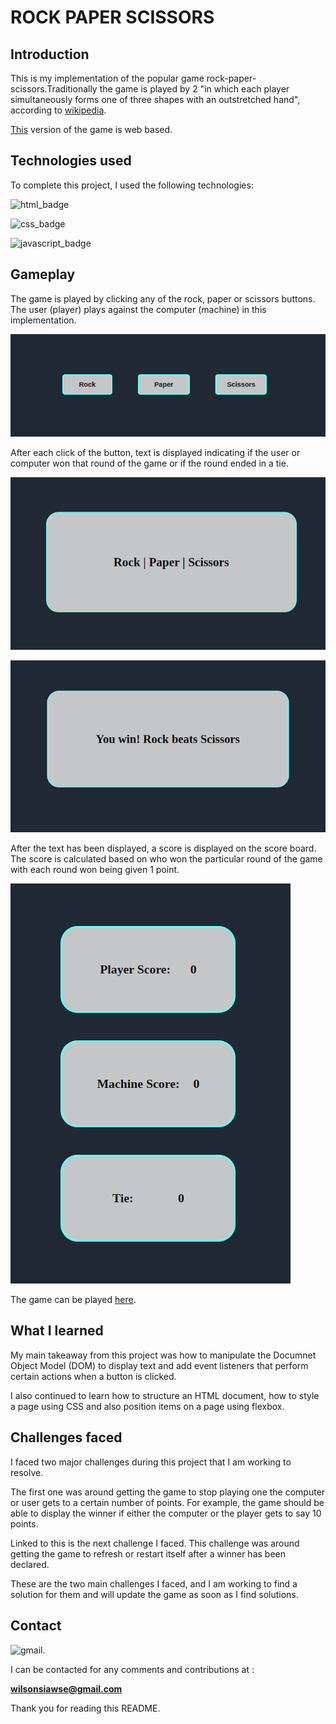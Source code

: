 # **ROCK PAPER SCISSORS**

## **Introduction**
This is my implementation of the popular game rock-paper-scissors.Traditionally the game is played by 2 "in which each player simultaneously forms one of three shapes with an outstretched hand", according to [wikipedia](https://en.wikipedia.org/wiki/Rock_paper_scissors).

[This](https://wilsonsiaw.github.io/Project-Portfolio/rock-paper-scissors/) version of the game is web based.

## **Technologies used**

To complete this project, I used the following technologies:

![html_badge](https://img.shields.io/badge/HTML5-E34F26?style=for-the-badge&logo=html5&logoColor=white)

![css_badge](https://img.shields.io/badge/CSS3-1572B6?style=for-the-badge&logo=css3&logoColor=white)

![javascript_badge](https://img.shields.io/badge/JavaScript-F7DF1E?style=for-the-badge&logo=javascript&logoColor=black)

## **Gameplay**
The game is played by clicking any of the rock, paper or scissors buttons. The user (player) plays against the computer (machine) in this implementation.

![rpsbuttons](readme-img/rpsbuttons.png)

After each click of the button, text is displayed indicating if the user or computer won that round of the game or if the round ended in a tie.

![rps-display](readme-img/rps-display.png)

![rps-display2](readme-img/rps-display2.png)

After the text has been displayed, a score is displayed on the score board. The score is calculated based on who won the particular round of the game with each round won being given 1 point.

![rpsscoreboard](readme-img/rpsscoreboard.png)

The game can be played [here](https://wilsonsiaw.github.io/Project-Portfolio/rock-paper-scissors/).

## **What I learned**

My main takeaway from this project was how to manipulate the Documnet Object Model (DOM) to display text and add event listeners that perform certain actions when a button is clicked.

I also continued to learn how to structure an HTML document, how to style a page using CSS and also position items on a page using flexbox.

## **Challenges faced**

I faced two major challenges during this project that I am working to resolve. 

The first one was around getting the game to stop playing one the computer or user gets to a certain number of points. For example, the game should be able to display the winner if either the computer or the player gets to say 10 points.

Linked to this is the next challenge I faced. This challenge was around getting the game to refresh or restart itself after a winner has been declared.

These are the two main challenges I faced, and I am working to find a solution for them and will update the game as soon as I find solutions.

## **Contact**

![gmail](https://img.shields.io/badge/Gmail-D14836?style=for-the-badge&logo=gmail&logoColor=white).

I can be contacted for any comments and contributions  at :

**wilsonsiawse@gmail.com**

Thank you for reading this README.
